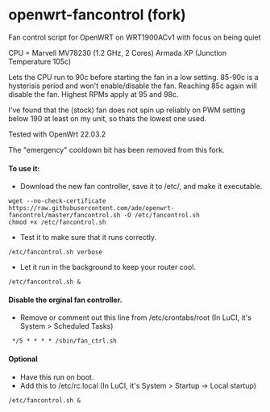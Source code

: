 # openwrt-fancontrol (fork)

Fan control script for OpenWRT on WRT1900ACv1 with focus on being quiet

CPU = Marvell MV78230 (1.2 GHz, 2 Cores) Armada XP (Junction Temperature 105c)

Lets the CPU run to 90c before starting the fan in a low setting. 85-90c is a hysterisis period and won't enable/disable the fan. Reaching 85c again will disable the fan. Highest RPMs apply at 95 and 98c.

I've found that the (stock) fan does not spin up reliably on PWM setting below 190 at least on my unit, so thats the lowest one used.

Tested with OpenWrt 22.03.2

The "emergency" cooldown bit has been removed from this fork.

#### To use it:

* Download the new fan controller, save it to  /etc/, and make it executable.
```
wget --no-check-certificate https://raw.githubusercontent.com/ade/openwrt-fancontrol/master/fancontrol.sh -O /etc/fancontrol.sh
chmod +x /etc/fancontrol.sh
```

* Test it to make sure that it runs correctly.
```
/etc/fancontrol.sh verbose
```

* Let it run in the background to keep your router cool.
```
/etc/fancontrol.sh &
```

#### Disable the orginal fan controller.
*	Remove or comment out this line from /etc/crontabs/root (In LuCI, it's System > Scheduled Tasks)
```
 */5 * * * * /sbin/fan_ctrl.sh
```

#### Optional
* Have this run on boot.
* Add this to /etc/rc.local (In LuCI, it's System > Startup -> Local startup)
```
/etc/fancontrol.sh &
```
